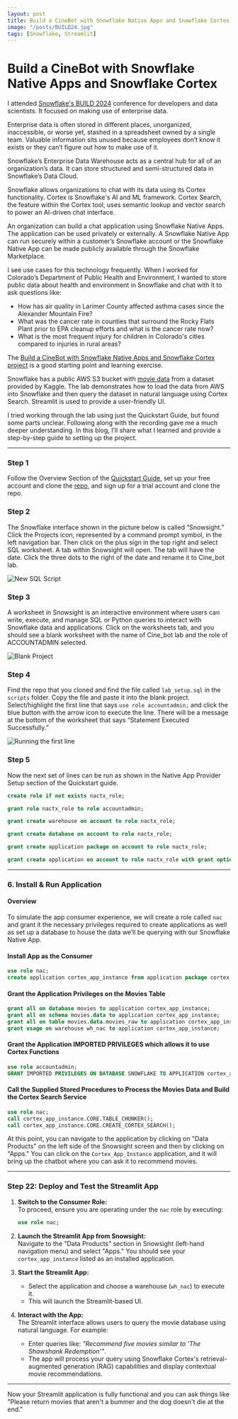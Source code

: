 ```yaml
---
layout: post
title: Build a CineBot with Snowflake Native Apps and Snowflake Cortex
image: "/posts/BUILD24.jpg"
tags: [Snowflake, Streamlit]
---
```


# Build a CineBot with Snowflake Native Apps and Snowflake Cortex

I attended [Snowflake's BUILD 2024](https://www.snowflake.com/build/) conference for developers and data scientists. It focused on making use of enterprise data.

Enterprise data is often stored in different places, unorganized, inaccessible, or worse yet, stashed in a spreadsheet owned by a single team. Valuable information sits unused because employees don’t know it exists or they can’t figure out how to make use of it.

Snowflake’s Enterprise Data Warehouse acts as a central hub for all of an organization’s data. It can store structured and semi-structured data in Snowflake’s Data Cloud.

Snowflake allows organizations to chat with its data using its Cortex functionality. Cortex is Snowflake's AI and ML framework. Cortex Search, the feature within the Cortex tool, uses semantic lookup and vector search to power an AI-driven chat interface.

An organization can build a chat application using Snowflake Native Apps. The application can be used privately or externally. A Snowflake Native App can run securely within a customer’s Snowflake account or the Snowflake Native App can be made publicly available through the Snowflake Marketplace.

I see use cases for this technology frequently. When I worked for Colorado’s Department of Public Health and Environment, I wanted to store public data about health and environment in Snowflake and chat with it to ask questions like:

- How has air quality in Larimer County affected asthma cases since the Alexander Mountain Fire?
- What was the cancer rate in counties that surround the Rocky Flats Plant prior to EPA cleanup efforts and what is the cancer rate now?
- What is the most frequent injury for children in Colorado's cities compared to injuries in rural areas?

The [Build a CineBot with Snowflake Native Apps and Snowflake Cortex project](https://quickstarts.snowflake.com/guide/build-a-cinebot-with-snowflake-native-apps-and-cortex/index.html?index=..%2F..index#0) is a good starting point and learning exercise.

Snowflake has a public AWS S3 bucket with [movie data](https://www.kaggle.com/datasets/mehmetisik/movies-metadata) from a dataset provided by Kaggle. The lab demonstrates how to load the data from AWS into Snowflake and then query the dataset in natural language using Cortex Search. Streamlit is used to provide a user-friendly UI.

I tried working through the lab using just the Quickstart Guide, but found some parts unclear. Following along with the recording gave me a much deeper understanding. In this blog, I’ll share what I learned and provide a step-by-step guide to setting up the project.

---

### Step 1

Follow the Overview Section of the [Quickstart Guide](https://quickstarts.snowflake.com/guide/build-a-cinebot-with-snowflake-native-apps-and-cortex/index.html?index=..%2F..index#0), set up your free account and clone the [repo](https://github.com/Snowflake-Labs/sfguide-build-chatbot-with-snowflake-native-app-snowflake-cortex), and sign up for a trial account and clone the repo.

### Step 2

The Snowflake interface shown in the picture below is called “Snowsight.” Click the Projects icon, represented by a command prompt symbol, in the left navigation bar. Then click on the plus sign in the top right and select SQL worksheet. A tab within Snowsight will open. The tab will have the date. Click the three dots to the right of the date and rename it to Cine_bot lab.

![New SQL Script](posts/1_new_sql_script.png)

### Step 3

A worksheet in Snowsight is an interactive environment where users can write, execute, and manage SQL or Python queries to interact with Snowflake data and applications. Click on the worksheets tab, and you should see a blank worksheet with the name of Cine_bot lab and the role of ACCOUNTADMIN selected.

![Blank Project](posts/2_beginning_the_project.png)

### Step 4

Find the repo that you cloned and find the file called `lab_setup.sql` in the `scripts` folder. Copy the file and paste it into the blank project. Select/highlight the first line that says `use role accountadmin;` and click the blue button with the arrow icon to execute the line. There will be a message at the bottom of the worksheet that says “Statement Executed Successfully.”

![Running the first line](posts/3_how_to_run_the_first_line.png)

### Step 5

Now the next set of lines can be run as shown in the Native App Provider Setup section of the Quickstart guide.

```sql
create role if not exists nactx_role;

grant role nactx_role to role accountadmin;

grant create warehouse on account to role nactx_role;

grant create database on account to role nactx_role;

grant create application package on account to role nactx_role;

grant create application on account to role nactx_role with grant option;
```

---

### 6. Install & Run Application

#### Overview
To simulate the app consumer experience, we will create a role called `nac` and grant it the necessary privileges required to create applications as well as set up a database to house the data we’ll be querying with our Snowflake Native App.

#### Install App as the Consumer
```sql
use role nac;
create application cortex_app_instance from application package cortex_app_pkg using version v1;
```

#### Grant the Application Privileges on the Movies Table
```sql
grant all on database movies to application cortex_app_instance;
grant all on schema movies.data to application cortex_app_instance;
grant all on table movies.data.movies_raw to application cortex_app_instance;
grant usage on warehouse wh_nac to application cortex_app_instance;
```

#### Grant the Application IMPORTED PRIVILEGES which allows it to use Cortex Functions
```sql
use role accountadmin;
GRANT IMPORTED PRIVILEGES ON DATABASE SNOWFLAKE TO APPLICATION cortex_app_instance;
```

#### Call the Supplied Stored Procedures to Process the Movies Data and Build the Cortex Search Service
```sql
use role nac;
call cortex_app_instance.CORE.TABLE_CHUNKER();
call cortex_app_instance.CORE.CREATE_CORTEX_SEARCH();
```

At this point, you can navigate to the application by clicking on "Data Products" on the left side of the Snowsight screen and then by clicking on "Apps." You can click on the `Cortex_App_Instance` application, and it will bring up the chatbot where you can ask it to recommend movies.

---

### Step 22: Deploy and Test the Streamlit App

1. **Switch to the Consumer Role:**  
   To proceed, ensure you are operating under the `nac` role by executing:
   ```sql
   use role nac;
   ```

2. **Launch the Streamlit App from Snowsight:**  
   Navigate to the "Data Products" section in Snowsight (left-hand navigation menu) and select "Apps." You should see your `cortex_app_instance` listed as an installed application.

3. **Start the Streamlit App:**  
   - Select the application and choose a warehouse (`wh_nac`) to execute it. 
   - This will launch the Streamlit-based UI.

4. **Interact with the App:**  
   The Streamlit interface allows users to query the movie database using natural language. For example:
   - Enter queries like: *"Recommend five movies similar to 'The Shawshank Redemption'"*.
   - The app will process your query using Snowflake Cortex's retrieval-augmented generation (RAG) capabilities and display contextual movie recommendations.

---

Now your Streamlit application is fully functional and you can ask things like "Please return movies that aren't a bummer and the dog doesn't die at the end."
